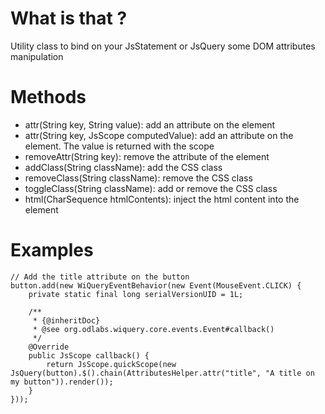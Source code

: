 # What is that ? #

Utility class to bind on your JsStatement or JsQuery some DOM attributes manipulation

# Methods #

  * attr(String key, String value): add an attribute on the element
  * attr(String key, JsScope computedValue): add an attribute on the element. The value is returned with the scope
  * removeAttr(String key): remove the attribute of the element
  * addClass(String className): add the CSS class
  * removeClass(String className): remove the CSS class
  * toggleClass(String className): add or remove the CSS class
  * html(CharSequence htmlContents): inject the html content into the element

# Examples #

```
// Add the title attribute on the button
button.add(new WiQueryEventBehavior(new Event(MouseEvent.CLICK) {
	private static final long serialVersionUID = 1L;

	/**
	 * {@inheritDoc}
	 * @see org.odlabs.wiquery.core.events.Event#callback()
	 */
	@Override
	public JsScope callback() {
		return JsScope.quickScope(new JsQuery(button).$().chain(AttributesHelper.attr("title", "A title on my button")).render());
	}
}));
```